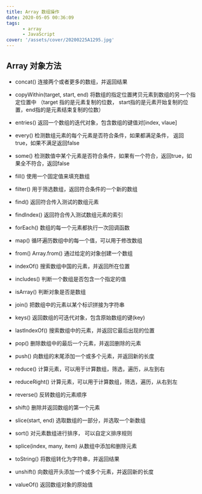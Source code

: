 ```yaml
---
title: Array 数组操作
date: 2020-05-05 00:36:09
tags:
      - array
      - JavaScript
cover: '/assets/cover/20200225A1295.jpg'
---
```

## Array 对象方法

* concat()   连接两个或者更多的数组，并返回结果
* copyWithin(target, start, end)  将数组的指定位置拷贝元素到数组的另一个指定位置中 （target 指的是元素复制的位数， start指的是元素开始复制的位置，end指的是元素结束复制的位数）
* entries()  返回一个数组的迭代对象，包含数组的键值对[index, vlaue]
* every()  检测数组元素的每个元素是否符合条件，如果都满足条件， 返回true，如果不满足返回false
* some() 检测数值中某个元素是否符合条件，如果有一个符合，返回true，如果全不符合，返回false
* fill()  使用一个固定值来填充数组
* filter()  用于筛选数组，返回符合条件的一个新的数组
* find()  返回符合传入测试的数组元素
* findIndex()  返回符合传入测试数组元素的索引


* forEach()  数组的每一个元素都执行一次回调函数
* map() 循环遍历数组中的每一个值，可以用于修改数组
* from()   Array.from() 通过给定的对象创建一个数组
* indexOf() 搜索数组中国的元素，并返回所在位置
* includes() 判断一个数组是否包含一个指定的值
* isArray() 判断对象是否是数组
* join()  把数组中的元素以某个标识拼接为字符串
* keys()   返回数组的可迭代对象，包含原始数组的键(key)
* lastIndexOf()  搜索数组中的元素，并返回它最后出现的位置
* pop()  删除数组中的最后一个元素，并返回删除的元素
* push()   向数组的末尾添加一个或多个元素，并返回新的长度
* reduce() 计算元素，可以用于计算数组，筛选，遍历，从左到右
* reduceRight()  计算元素，可以用于计算数组，筛选，遍历，从右到左
* reverse()   反转数组的元素顺序
* shift()   删除并返回数组的第一个元素
* slice(start, end)  选取数组的一部分，并选取一个新数组
* sort() 对元素数组进行排序， 可以自定义排序规则
* splice(index,  many,  item)   从数组中添加和删除元素
* toString()  将数组转化为字符串，并返回结果
* unshift()  向数组开头添加一个或多个元素，并返回新的长度
* valueOf()  返回数组对象的原始值